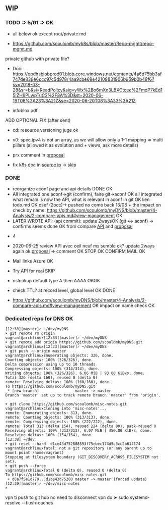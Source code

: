 ## WIP

### TODO => 5/01 => OK

- all below ok except root/private.md

- https://github.com/scoulomb/myk8s/blob/master/Repo-mgmt/repo-mgmt.md

 private github with private file?
- Doc: https://opdhsblobprod01.blob.core.windows.net/contents/4a6d75bb3af747de838e6ccc97c5d978/4aa9cbe69e42108831906b959b0b48f6?sv=2018-03-28&sr=b&si=ReadPolicy&sig=yWx%2Bo6mXn3LBXCtcee%2FmqP7kEd15IZH6PLwpTuC2%2F8A%3D&st=2020-06-19T08%3A23%3A21Z&se=2020-06-20T08%3A33%3A21Z
+ infoblox pdf

ADD OPTIONAL.FIX (after sent)
- cd: resource versioning juge ok
- v0: spec.ipv4 is not an array, as we will allow only a 1-1 mapping => multi pillars (allowed it as evolution and + views, ask more details)
- prx comment in [proposal](4-Analysis/4-private-proposal.md) 

- fix k8s doc in [source ip](2-advanced-bind/1-bind-in-docker-and-kubernetes/2-understand-source-ip-in-k8s.md#doc-typo) -> skip

### DONE

- reorganize aconf page and api details DONE OK
- All integrated one aconf->git (confirm), faire git->aconf
OK all integrated what remain is now the API, what is relevant in aconf in git OK
lien todo.md OK osef (2occ)-> pushed no come back
16/06 + the impact on check by name: https://github.com/scoulomb/myDNS/blob/master/4-Analysis/2-compare-apis.md#view-management OK
- LATER WROTE API: (api commit): update 2waysOK (git <-> aconf) -> confirms seems done OK
from compare [API](4-Analysis/2-compare-apis.md#Notes-on-record-set-creation-API) and [proposal](4-Analysis/3-b-towards-a-k8s-like-api-apply-same-concept-to-DNS.md)
+ 4

-  2020-06-25 review API avec oeil neuf ms semble ok? update 2ways again ok
[proposal](4-Analysis/4-private-proposal.md#host-body) => comment OK
STOP OK CONFIRM MAIL OK


- Mail links Azure OK
- Try API for real SKIP
- nslookup default type A then AAAA OKOK
- check TTL? at record level, global level OK DONE                                                                                                                                                                                                                                                                                                                                         
-  https://github.com/scoulomb/myDNS/blob/master/4-Analysis/2-compare-apis.md#view-management OK
impact on name check OK

### Dedicated repo for DNS OK

````shell script
[12:33][master]✓ ~/dev/myDNS
➤ git remote rm origin                                                                                                                                                        vagrant@archlinux[12:33][master]✓ ~/dev/myDNS
➤ git remote add origin https://github.com/scoulomb/myDNS.git                                                                                                                 vagrant@archlinux[12:33][master]✓ ~/dev/myDNS
➤ git push -u origin master                                                                                                                                                   vagrant@archlinuxEnumerating objects: 326, done.
Counting objects: 100% (326/326), done.
Delta compression using up to 10 threads
Compressing objects: 100% (314/314), done.
Writing objects: 100% (326/326), 6.06 MiB | 93.00 KiB/s, done.
Total 326 (delta 160), reused 0 (delta 0)
remote: Resolving deltas: 100% (160/160), done.
To https://github.com/scoulomb/myDNS.git
 * [new branch]                master -> master
Branch 'master' set up to track remote branch 'master' from 'origin'.

➤ git clone https://github.com/scoulomb/misc-notes.git                                                                                                                        vagrant@archlinuxCloning into 'misc-notes'...
remote: Enumerating objects: 313, done.
remote: Counting objects: 100% (313/313), done.
remote: Compressing objects: 100% (222/222), done.
remote: Total 313 (delta 154), reused 224 (delta 80), pack-reused 0
Receiving objects: 100% (313/313), 6.07 MiB | 450.00 KiB/s, done.
Resolving deltas: 100% (154/154), done.
[12:38] ~/dev
➤ git reset --hard  d1ce43d752808553f75ebec174d5c3cc2b614174                                                                                                                  vagrant@archlinuxfatal: not a git repository (or any parent up to mount point /home/vagrant)
Stopping at filesystem boundary (GIT_DISCOVERY_ACROSS_FILESYSTEM not set).
➤ git push --force                                                                                                                                                            vagrant@archlinuxTotal 0 (delta 0), reused 0 (delta 0)
To https://github.com/scoulomb/misc-notes.git
 + d8a7f5e1d779...d1ce43d75280 master -> master (forced update)
[12:39][master]✓ ~/dev/misc-notes
➤
````

vpn ti push to git hub no need to disconnect vpn
do ➤ sudo systemd-resolve --flush-caches
